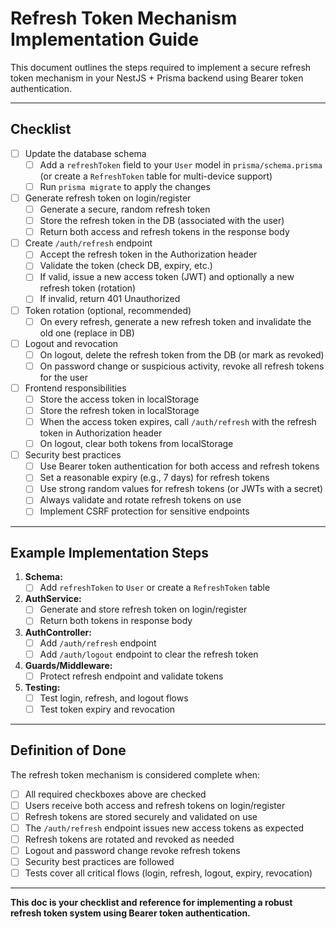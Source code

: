 # Refresh Token Mechanism Implementation Guide

This document outlines the steps required to implement a secure refresh token mechanism in your NestJS + Prisma backend using Bearer token authentication.

---

## Checklist

- [ ] Update the database schema
  - [ ] Add a `refreshToken` field to your `User` model in `prisma/schema.prisma` (or create a `RefreshToken` table for multi-device support)
  - [ ] Run `prisma migrate` to apply the changes
- [ ] Generate refresh token on login/register
  - [ ] Generate a secure, random refresh token
  - [ ] Store the refresh token in the DB (associated with the user)
  - [ ] Return both access and refresh tokens in the response body
- [ ] Create `/auth/refresh` endpoint
  - [ ] Accept the refresh token in the Authorization header
  - [ ] Validate the token (check DB, expiry, etc.)
  - [ ] If valid, issue a new access token (JWT) and optionally a new refresh token (rotation)
  - [ ] If invalid, return 401 Unauthorized
- [ ] Token rotation (optional, recommended)
  - [ ] On every refresh, generate a new refresh token and invalidate the old one (replace in DB)
- [ ] Logout and revocation
  - [ ] On logout, delete the refresh token from the DB (or mark as revoked)
  - [ ] On password change or suspicious activity, revoke all refresh tokens for the user
- [ ] Frontend responsibilities
  - [ ] Store the access token in localStorage
  - [ ] Store the refresh token in localStorage
  - [ ] When the access token expires, call `/auth/refresh` with the refresh token in Authorization header
  - [ ] On logout, clear both tokens from localStorage
- [ ] Security best practices
  - [ ] Use Bearer token authentication for both access and refresh tokens
  - [ ] Set a reasonable expiry (e.g., 7 days) for refresh tokens
  - [ ] Use strong random values for refresh tokens (or JWTs with a secret)
  - [ ] Always validate and rotate refresh tokens on use
  - [ ] Implement CSRF protection for sensitive endpoints

---

## Example Implementation Steps

1. **Schema:**
   - [ ] Add `refreshToken` to `User` or create a `RefreshToken` table
2. **AuthService:**
   - [ ] Generate and store refresh token on login/register
   - [ ] Return both tokens in response body
3. **AuthController:**
   - [ ] Add `/auth/refresh` endpoint
   - [ ] Add `/auth/logout` endpoint to clear the refresh token
4. **Guards/Middleware:**
   - [ ] Protect refresh endpoint and validate tokens
5. **Testing:**
   - [ ] Test login, refresh, and logout flows
   - [ ] Test token expiry and revocation

---

## Definition of Done

The refresh token mechanism is considered complete when:

- [ ] All required checkboxes above are checked
- [ ] Users receive both access and refresh tokens on login/register
- [ ] Refresh tokens are stored securely and validated on use
- [ ] The `/auth/refresh` endpoint issues new access tokens as expected
- [ ] Refresh tokens are rotated and revoked as needed
- [ ] Logout and password change revoke refresh tokens
- [ ] Security best practices are followed
- [ ] Tests cover all critical flows (login, refresh, logout, expiry, revocation)

---

**This doc is your checklist and reference for implementing a robust refresh token system using Bearer token authentication.**
